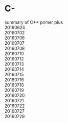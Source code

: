 # C-
summary of C++ primer plus  
20160624  
20160702  
20160706  
20160707  
20160708  
20160710  
20160712  
20160713  
20160714  
20160715  
20160716  
20160718  
20160719  
20160720  
20160721  
20160722  
20160727  
20160729
